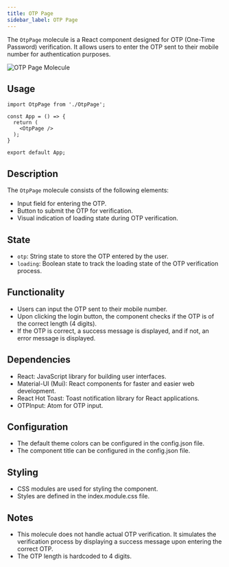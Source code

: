 ```yaml
---
title: OTP Page
sidebar_label: OTP Page
---
```



<head>
  <title> OTP Page </title>
  <meta
    name="description"
    content="your meta content goes here"
  />
</head>

The `OtpPage` molecule is a React component designed for OTP (One-Time Password) verification. It allows users to enter the OTP sent to their mobile number for authentication purposes.

<img src="/img/molecules/otpPage.png" alt="OTP Page Molecule" />

## Usage
```
import OtpPage from './OtpPage';

const App = () => {
  return (
    <OtpPage />
  );
}

export default App;
```

## Description
The `OtpPage` molecule consists of the following elements:

- Input field for entering the OTP.
- Button to submit the OTP for verification.
- Visual indication of loading state during OTP verification.

## State
- `otp`: String state to store the OTP entered by the user.
- `loading`: Boolean state to track the loading state of the OTP verification process.

## Functionality
- Users can input the OTP sent to their mobile number.
- Upon clicking the login button, the component checks if the OTP is of the correct length (4 digits).
- If the OTP is correct, a success message is displayed, and if not, an error message is displayed.

## Dependencies
- React: JavaScript library for building user interfaces.
- Material-UI (Mui): React components for faster and easier web development.
- React Hot Toast: Toast notification library for React applications.
- OTPInput: Atom for OTP input.

## Configuration
- The default theme colors can be configured in the config.json file.
- The component title can be configured in the config.json file.

## Styling
- CSS modules are used for styling the component.
- Styles are defined in the index.module.css file.

## Notes
- This molecule does not handle actual OTP verification. It simulates the verification process by displaying a success message upon entering the correct OTP.
- The OTP length is hardcoded to 4 digits.





